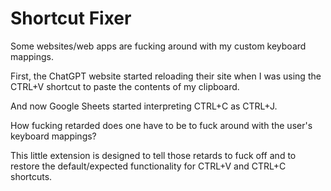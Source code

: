 # Shortcut Fixer

Some websites/web apps are fucking around with my custom keyboard mappings.

First, the ChatGPT website started reloading their site when I was using the CTRL+V shortcut to paste the contents of my clipboard.

And now Google Sheets started interpreting CTRL+C as CTRL+J.

How fucking retarded does one have to be to fuck around with the user's keyboard mappings?

This little extension is designed to tell those retards to fuck off and to restore the default/expected functionality for CTRL+V and CTRL+C shortcuts.

